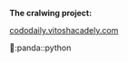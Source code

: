 **The cralwing project:**

[cododaily.vitoshacadely.com](https://codedaily.vitoshacademy.com/scraping-a-web-s…evel-with-python)

:frog::panda::python
